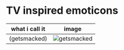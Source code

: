 TV inspired emoticons
=================

what i call it  | image
------------- | -------------
(getsmacked)  | ![getsmacked](https://github.com/jfleong/hipchat-emoticons/master/tv/get_smacked.gif)
 

